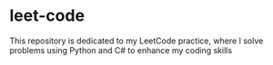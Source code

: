 # leet-code

This repository is dedicated to my LeetCode practice, where I solve problems using Python and C# to enhance my coding skills
